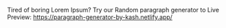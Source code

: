 Tired of boring Lorem Ipsum?
Try our Random paragraph generator to
Live Preview: https://paragraph-generator-by-kash.netlify.app/
